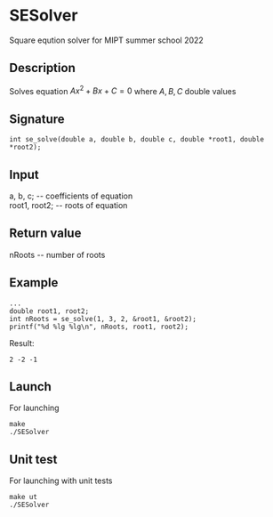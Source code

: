 # SESolver
Square eqution solver for MIPT summer school 2022
## Description
Solves equation $Ax^{2} + Bx + C = 0$ where $A, B, C$ double values
## Signature
    
    int se_solve(double a, double b, double c, double *root1, double *root2);
## Input
a, b, c; -- coefficients of equation<br>
root1, root2; -- roots of equation
## Return value
nRoots -- number of roots
## Example
    
    ...
    double root1, root2;
    int nRoots = se_solve(1, 3, 2, &root1, &root2);
    printf("%d %lg %lg\n", nRoots, root1, root2);

Result:

    2 -2 -1
## Launch
For launching

    make
    ./SESolver
## Unit test
For launching with unit tests

    make ut
    ./SESolver
